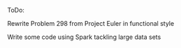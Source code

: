 ToDo:

Rewrite Problem 298 from Project Euler in functional style 

Write some code using Spark tackling large data sets
